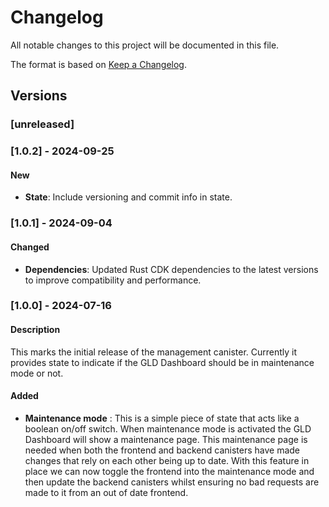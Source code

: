 # Changelog
All notable changes to this project will be documented in this file.

The format is based on [Keep a Changelog](https://keepachangelog.com/en/1.0.0/).

## Versions

### [unreleased]

### [1.0.2] - 2024-09-25

#### New

- **State**: Include versioning and commit info in state.

### [1.0.1] - 2024-09-04

#### Changed

- **Dependencies**: Updated Rust CDK dependencies to the latest versions to improve compatibility and performance.

### [1.0.0] - 2024-07-16

#### Description

This marks the initial release of the management canister. Currently it provides state to indicate if the GLD Dashboard should be in maintenance mode or not. 

#### Added

- **Maintenance mode** : This is a simple piece of state that acts like a boolean on/off switch. When maintenance mode is activated the GLD Dashboard will show a maintenance page. This maintenance page is needed when both the frontend and backend canisters have made changes that rely on each other being up to date. With this feature in place we can now toggle the frontend into the maintenance mode and then update the backend canisters whilst ensuring no bad requests are made to it from an out of date frontend.
